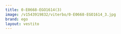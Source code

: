 ```yaml
---
title: 0-E0668-EGO1614(3)
image: /v1543919832/viterbo/0-E0668-EGO1614_3.jpg
brand: ego
layout: vestito
---
```

